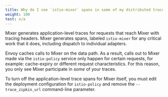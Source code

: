 ```yaml
---
title: Why do I see `istio-mixer` spans in some of my distributed traces?
weight: 100
test: n/a
---
```


Mixer generates application-level traces for requests that reach Mixer with tracing headers. Mixer generates spans, labeled `istio-mixer` for any critical work that it does, including dispatch to individual adapters.

Envoy caches calls to Mixer on the data path. As a result, calls out to Mixer made via the `istio-policy` service only happen for certain requests, for example: cache-expiry or different request characteristics. For this reason, you only see Mixer participate in *some* of your traces.

To turn off the application-level trace spans for Mixer itself, you must edit the deployment configuration for `istio-policy` and remove the `--trace_zipkin_url` command-line parameter.